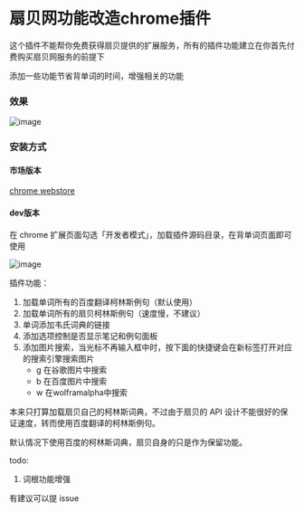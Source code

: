 扇贝网功能改造chrome插件
=====

这个插件不能帮你免费获得扇贝提供的扩展服务，所有的插件功能建立在你首先付费购买扇贝网服务的前提下

添加一些功能节省背单词的时间，增强相关的功能

### 效果
![image](https://github.com/codepiano/shanbay-chrome-extension/blob/master/image/intro.jpg)

### 安装方式

#### 市场版本

[chrome webstore](https://chrome.google.com/webstore/detail/%E6%89%87%E8%B4%9D/aanmfalgnenapmgaeaknhahbclkbealk?hl=en-US)

#### dev版本

在 chrome 扩展页面勾选「开发者模式」，加载插件源码目录，在背单词页面即可使用

![image](https://github.com/codepiano/shanbay-chrome-extension/blob/master/image/install.jpg)

插件功能：

1. 加载单词所有的百度翻译柯林斯例句（默认使用）
1. 加载单词所有的扇贝柯林斯例句（速度慢，不建议）
1. 单词添加韦氏词典的链接
1. 添加选项控制是否显示笔记和例句面板
1. 添加图片搜索，当光标不再输入框中时，按下面的快捷键会在新标签打开对应的搜索引擎搜索图片
    * g 在谷歌图片中搜索
    * b 在百度图片中搜索
    * w 在wolframalpha中搜索

本来只打算加载扇贝自己的柯林斯词典，不过由于扇贝的 API 设计不能很好的保证速度，转而使用百度翻译的柯林斯例句。

默认情况下使用百度的柯林斯词典，扇贝自身的只是作为保留功能。

todo:

1. 词根功能增强

有建议可以提 issue
